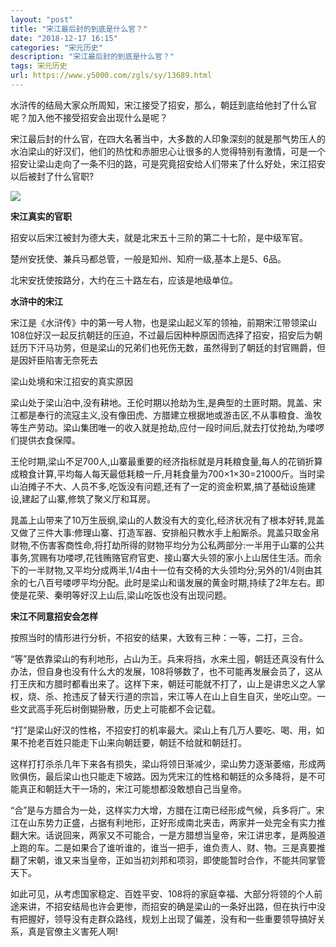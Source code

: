 ```yaml
---
layout: "post"
title: "宋江最后封的到底是什么官？"
date: "2018-12-17 16:15"
categories: "宋元历史"
description: "宋江最后封的到底是什么官？"
tags: 宋元历史
url: https://www.y5000.com/zgls/sy/13689.html
---
```






水浒传的结局大家众所周知，宋江接受了招安，那么，朝廷到底给他封了什么官呢？加入他不接受招安会出现什么是呢？

宋江最后封的什么官，在四大名著当中，大多数的人印象深刻的就是那气势压人的水泊梁山的好汉们，他们的热忱和赤胆忠心让很多的人觉得特别有激情，可是一个招安让梁山走向了一条不归的路，可是究竟招安给人们带来了什么好处，宋江招安以后被封了什么官职?

![](https://img.y5000.com/uploads/allimg/170215/1HH21R9-0.jpg)

**宋江真实的官职**

招安以后宋江被封为德大夫，就是北宋五十三阶的第二十七阶，是中级军官。

楚州安抚使、兼兵马都总管，一般是知州、知府一级,基本上是5、6品。

北宋安抚使按路分，大约在三十路左右，应该是地级单位。

**水浒中的宋江**

宋江是《水浒传》中的第一号人物，也是梁山起义军的领袖，前期宋江带领梁山108位好汉一起反抗朝廷的压迫，不过最后因种种原因而选择了招安，招安后为朝廷历下汗马功劳，但是梁山的兄弟们也死伤无数，虽然得到了朝廷的封官赐爵，但是因奸臣陷害无奈死去

梁山处境和宋江招安的真实原因

梁山处于梁山泊中,没有耕地。王伦时期以抢劫为生,是典型的土匪时期。晁盖、宋江都是奉行的流寇主义,没有像田虎、方腊建立根据地或游击区,不从事粮食、渔牧等生产劳动。梁山集团唯一的收入就是抢劫,应付一段时间后,就去打仗抢劫,为喽啰们提供衣食保障。

王伦时期,梁山不足700人,山寨最重要的经济指标就是月耗粮食量,每人的花销折算成粮食计算,平均每人每天最低耗粮一斤,月耗食量为700×1×30=21000斤。当时梁山泊摊子不大、人员不多,吃饭没有问题,还有了一定的资金积累,搞了基础设施建设,建起了山寨,修筑了聚义厅和耳房。

晁盖上山带来了10万生辰纲,梁山的人数没有大的变化,经济状况有了根本好转,晁盖又做了三件大事:修理山寨、打造军器、安排船只教水手上船厮杀。晁盖只取金帛财物,不伤害客商性命,将打劫所得的财物平均分为公私两部分:一半用于山寨的公共事务,赏赐有功喽啰,花钱贿赂官府官吏、接山寨大头领的家小上山居住生活。而余下的一半财物,又平均分成两半,1/4由十一位有交椅的大头领均分;另外的1/4则由其余的七八百号喽啰平均分配。此时是梁山和谐发展的黄金时期,持续了2年左右。即使是花荣、秦明等好汉上山后,梁山吃饭也没有出现问题。

**宋江不同意招安会怎样**

按照当时的情形进行分析，不招安的结果，大致有三种：一等，二打，三合。

“等”是依靠梁山的有利地形，占山为王。兵来将挡，水来土囤，朝廷还真没有什么办法，但自身也没有什么大的发展，108将够数了，也不可能再发展会员了，这从打王庆和方腊时都看出来了。这样下来，朝廷可能就不打了，山上是讲忠义之人掌权，烧、杀、抢违反了替天行道的宗旨，宋江等人在山上自生自灭，坐吃山空。一些文武高手死后树倒猢狲散，历史上可能都不会记载。

“打”是梁山好汉的性格，不招安打的机率最大。梁山上有几万人要吃、喝、用，如果不抢老百姓只能走下山来向朝廷要，朝廷不给就和朝廷打。

这样打打杀杀几年下来各有损失，梁山将领日渐减少，梁山势力逐渐萎缩，形成两败俱伤，最后梁山也只能走下坡路。因为凭宋江的性格和朝廷的众多降将，是不可能真正和朝廷大干一场的，宋江可能想都没敢想自己当皇帝。

“合”是与方腊合为一处，这样实力大增，方腊在江南已经形成气候，兵多将广。宋江在山东势力正盛，占据有利地形，正好形成南北夹击，两家并一处完全有实力推翻大宋。话说回来，两家又不可能合，一是方腊想当皇帝，宋江讲忠孝，是两股道上跑的车。二是如果合了谁听谁的，谁当一把手，谁负责人、财、物。三是真要推翻了宋朝，谁又来当皇帝，正如当初刘邦和项羽，即使能暂时合作，不能共同掌管天下。

如此可见，从考虑国家稳定、百姓平安、108将的家庭幸福、大部分将领的个人前途来讲，不招安结局也许会更惨，而招安的确是梁山的一条好出路，但在执行中没有把握好，领导没有走群众路线，规划上出现了偏差，没有和一些重要领导搞好关系，真是官僚主义害死人啊!
